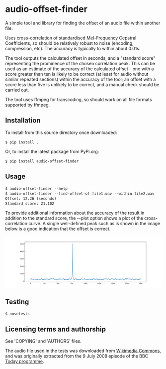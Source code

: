 audio-offset-finder
===================

A simple tool and library for finding the offset of an audio file within another file.

Uses cross-correlation of standardised Mel-Frequency Cepstral Coefficients,
so should be relatively robust to noise (encoding, compression, etc).  The accuracy is typically to within about 0.01s.

The tool outputs the calculated offset in seconds, and a "standard score" representing the prominence of the chosen correlation peak.  This can be used as an estimate of the accuracy of the calculated offset - one with a score greater than ten is likely to be correct (at least for audio without similar repeated sections) within the accuracy of the tool; an offset with a score less than five is unlikely to be correct, and a manual check should be carried out.

The tool uses ffmpeg for transcoding, so should work on all file formats supported by ffmpeg.

Installation
------------

To install from this source directory once downloaded:

    $ pip install .

Or, to install the latest package from PyPi.org:

    $ pip install audio-offset-finder

Usage
-----

    $ audio-offset-finder --help
    $ audio-offset-finder --find-offset-of file1.wav --within file2.wav
    Offset: 12.26 (seconds)
    Standard score: 21.102

To provide additional information about the accuracy of the result in addition to the standard score, the --plot option shows a plot of the cross-correlation curve.  A single well-defined peak such as is shown in the image below is a good indication that the offset is correct.

<div style="width: 400; align:center">
<img alt="A line graph showing a sharp prominent peak emerging from low-level noise" src="example_plot.png" title="Example correlation peak" /> 
</div>

Testing
-------

    $ nosetests

Licensing terms and authorship
------------------------------

See 'COPYING' and 'AUTHORS' files.

The audio file used in the tests was downloaded from
[Wikimedia Commons](http://en.wikipedia.org/wiki/File:Tim_Berners-Lee_-_Today_-_9_July_2008.flac),
and was originally extracted from the 9 July 2008 
episode of the BBC [Today programme](http://www.bbc.co.uk/programmes/b00cddwc).
